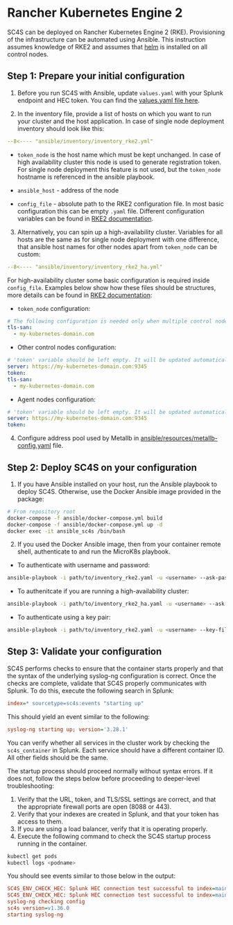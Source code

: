 # Rancher Kubernetes Engine 2

SC4S can be deployed on Rancher Kubernetes Engine 2 (RKE). Provisioning of the infrastructure can be automated using
Ansible. This instruction assumes knowledge of RKE2 and assumes that [helm](https://helm.sh/) is installed on all control nodes. 

## Step 1: Prepare your initial configuration

1. Before you run SC4S with Ansible, update `values.yaml` with your Splunk endpoint and HEC token. 
You can find the [values.yaml file here](https://github.com/splunk/splunk-connect-for-syslog/blob/main/charts/splunk-connect-for-syslog/values.yaml).

2. In the inventory file, provide a list of hosts on which you want to run your cluster and the host application. In case of single node deployment inventory should look like this:
``` yaml
--8<---- "ansible/inventory/inventory_rke2.yml"
```

- `token_node` is the host name which must be kept unchanged. In case of high availability cluster this node is used to generate registration token. For single node deployment this feature is not used, but the `token_node` hostname is referenced in the ansible playbook.

- `ansible_host` - address of the node

- `config_file` - absolute path to the RKE2 configuration file. In most basic configuration this can be empty `.yaml` file. Different configuration variables can be found in [RKE2 documentation](https://docs.rke2.io/).

3. Alternatively, you can spin up a high-availability cluster. Variables for all hosts are the same as for single node deployment with one difference, that ansible host names for other nodes apart from `token_node` can be custom:
``` yaml
--8<---- "ansible/inventory/inventory_rke2_ha.yml"
```

For high-availability cluster some basic configuration is required inside `config_file`. Examples below show how these files should be structures, more details can be found in [RKE2 documentation](https://docs.rke2.io/install/ha):

- `token_node` configuration:
``` yaml
# The following configuration is needed only when multiple control nodes are installed inside the cluster.
tls-san:
  - my-kubernetes-domain.com
```

- Other control nodes configuration:
``` yaml
# 'token' variable should be left empty. It will be updated automatically by ansible playbook.
server: https://my-kubernetes-domain.com:9345
token:
tls-san:
  - my-kubernetes-domain.com
```

- Agent nodes configuration:
``` yaml
# 'token' variable should be left empty. It will be updated automatically by ansible playbook.
server: https://my-kubernetes-domain.com:9345
token:
```

4. Configure address pool used by Metallb in [ansible/resources/metallb-config.yaml](https://github.com/splunk/splunk-connect-for-syslog/blob/main/ansible/resources/metallb-config.yaml) file.

## Step 2: Deploy SC4S on your configuration
1. If you have Ansible installed on your host, run the Ansible playbook to deploy SC4S. Otherwise, use the Docker Ansible image provided in the package:
```bash
# From repository root
docker-compose -f ansible/docker-compose.yml build
docker-compose -f ansible/docker-compose.yml up -d
docker exec -it ansible_sc4s /bin/bash
```
2. If you used the Docker Ansible image, then from your container remote shell, authenticate to and run the MicroK8s playbook.

* To authenticate with username and password:
``` bash 
ansible-playbook -i path/to/inventory_rke2.yaml -u <username> --ask-pass path/to/playbooks/rke2.yml
```

* To authenitcate if you are running a high-availability cluster:
``` bash 
ansible-playbook -i path/to/inventory_rke2_ha.yaml -u <username> --ask-pass path/to/playbooks/rke2.yml
```

* To authenticate using a key pair:
``` bash 
ansible-playbook -i path/to/inventory_rke2.yaml -u <username> --key-file <key_file> path/to/playbooks/rke2.yml
```

## Step 3: Validate your configuration

SC4S performs checks to ensure that the container starts properly and that the syntax of the underlying syslog-ng
configuration is correct. Once the checks are complete, validate that SC4S properly communicates with Splunk. To do this, execute the following search in Splunk:

```ini
index=* sourcetype=sc4s:events "starting up"
```

This should yield an event similar to the following:

```ini
syslog-ng starting up; version='3.28.1'
```

You can verify whether all services in the cluster work by checking the ```sc4s_container``` in Splunk. Each service should have a different container ID. All other fields should be the same.

The startup process should proceed normally without syntax errors. If it does not,
follow the steps below before proceeding to deeper-level troubleshooting:

1. Verify that the URL, token, and TLS/SSL settings are correct, and that the appropriate firewall ports are open (8088 or 443).
2. Verify that your indexes are created in Splunk, and that your token has access to them.
3. If you are using a load balancer, verify that it is operating properly.
4. Execute the following command to check the SC4S startup process running in the container.
   
```bash
kubectl get pods
kubectl logs <podname>
```

You should see events similar to those below in the output:

```ini
SC4S_ENV_CHECK_HEC: Splunk HEC connection test successful to index=main for sourcetype=sc4s:fallback...
SC4S_ENV_CHECK_HEC: Splunk HEC connection test successful to index=main for sourcetype=sc4s:events...
syslog-ng checking config
sc4s version=v1.36.0
starting syslog-ng
```
